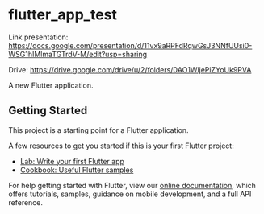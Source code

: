# flutter_app_test

Link presentation: https://docs.google.com/presentation/d/11vx9aRPFdRqwGsJ3NNfUUsi0-WSG1hIMlmaTGTrdV-M/edit?usp=sharing

Drive: 
https://drive.google.com/drive/u/2/folders/0AO1WljePiZYoUk9PVA

A new Flutter application.

## Getting Started

This project is a starting point for a Flutter application.

A few resources to get you started if this is your first Flutter project:

- [Lab: Write your first Flutter app](https://flutter.dev/docs/get-started/codelab)
- [Cookbook: Useful Flutter samples](https://flutter.dev/docs/cookbook)

For help getting started with Flutter, view our
[online documentation](https://flutter.dev/docs), which offers tutorials,
samples, guidance on mobile development, and a full API reference.
